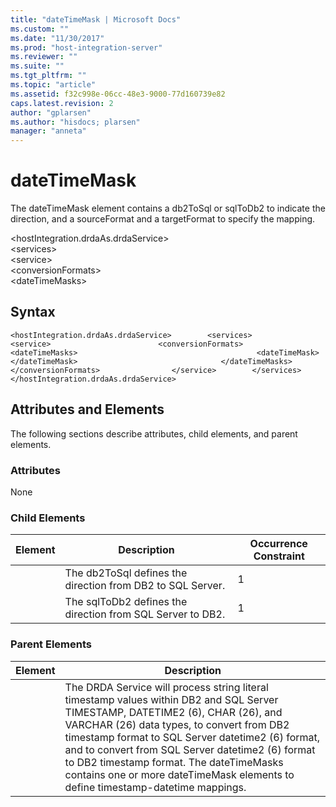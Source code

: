 ```yaml
---
title: "dateTimeMask | Microsoft Docs"
ms.custom: ""
ms.date: "11/30/2017"
ms.prod: "host-integration-server"
ms.reviewer: ""
ms.suite: ""
ms.tgt_pltfrm: ""
ms.topic: "article"
ms.assetid: f32c998e-06cc-48e3-9000-77d160739e82
caps.latest.revision: 2
author: "gplarsen"
ms.author: "hisdocs; plarsen"
manager: "anneta"
---
```

# dateTimeMask
The dateTimeMask element contains a db2ToSql or sqlToDb2 to indicate the direction, and a sourceFormat and a targetFormat to specify the mapping.  

 \<hostIntegration.drdaAs.drdaService>  
\<services>  
\<service>  
\<conversionFormats>  
\<dateTimeMasks>  

## Syntax  

```  
<hostIntegration.drdaAs.drdaService>        <services>                <service>                        <conversionFormats>                                <dateTimeMasks>                                        <dateTimeMask>                                        </dateTimeMask>                                </dateTimeMasks>                        </conversionFormats>                </service>        </services></hostIntegration.drdaAs.drdaService>  
```  

## Attributes and Elements  
 The following sections describe attributes, child elements, and parent elements.  

### Attributes  
 None  

### Child Elements  

|Element|Description|Occurrence Constraint|  
|-------------|-----------------|---------------------------|  
||The db2ToSql defines the direction from DB2 to SQL Server.|1|  
||The sqlToDb2 defines the direction from SQL Server to DB2.|1|  

### Parent Elements  

| Element |                                                                                                                                                                                                     Description                                                                                                                                                                                                     |
|---------|---------------------------------------------------------------------------------------------------------------------------------------------------------------------------------------------------------------------------------------------------------------------------------------------------------------------------------------------------------------------------------------------------------------------|
|         | The DRDA Service will process string literal timestamp values within DB2 and SQL Server TIMESTAMP, DATETIME2 (6), CHAR (26), and VARCHAR (26) data types, to convert from DB2 timestamp format to SQL Server datetime2 (6) format, and to convert from SQL Server datetime2 (6) format to DB2 timestamp format. The dateTimeMasks contains one or more dateTimeMask elements to define timestamp-datetime mappings. |

